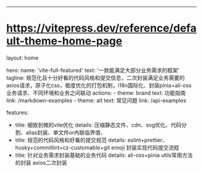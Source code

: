 ---
# https://vitepress.dev/reference/default-theme-home-page
layout: home

hero:
  name: 'vite-full-featured'
  text: '一款能满足大部分业务需求的框架'
  tagline: 规范化且十分好看的代码风格和提交信息，二次封装满足业务需要的axios请求，原子化css，极度优化的打包机制，i18n国际化、封装pinia+ali-oss业务请求、不同环境和业务之间联动
  actions:
    - theme: brand
      text: 功能指南
      link: /markdown-examples
    - theme: alt
      text: 常见问题
      link: /api-examples

features:
  - title: 细致到微的vite优化
    details: 压缩静态文件、cdn、svg优化、代码分割、alias封装、单文件or內联临界值、
  - title: 规范的代码风格和好看的提交规范
    details: eslint+prettier、husky+commitlint+cz-customable+git emoji 封装实现代码提交流程
  - title: 针对业务需求封装基础的业务代码
    details: ali-oss+pinia utils常用方法的封装 axios二次封装
